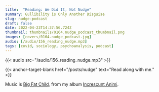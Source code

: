 ```yaml
---
title:  "Reading: We Did It, Not Nudge"
summary: Gullibility is Only Another Disguise
slug: nudge-podcast
draft: false
date: 2022-04-23T14:37:56.724Z
thumbnail: thumbnails/0164.nudge_podcast_thumbnail.png
images: [covers/0164.nudge_podcast.jpg]
audio: [/audio/156_reading_nudge.mp3]
tags: [covid, sociology, psychoanalysis, podcast]
---
```


{{< audio src="/audio/156_reading_nudge.mp3" >}}

{{< anchor-target-blank href="/posts/nudge" text="Read along with me." >}}

Music is [Big Fat Child][bfc], from my album [Increscunt Animi][ia].

[bfc]: https://music.youtube.com/watch?v=LKhK-POOocg&list=OLAK5uy_lgihCsjcUJtC22xceqsb1TDcfNKX-OQUI

[ia]: https://distrokid.com/hyperfollow/bartholomy/increscunt-animi
